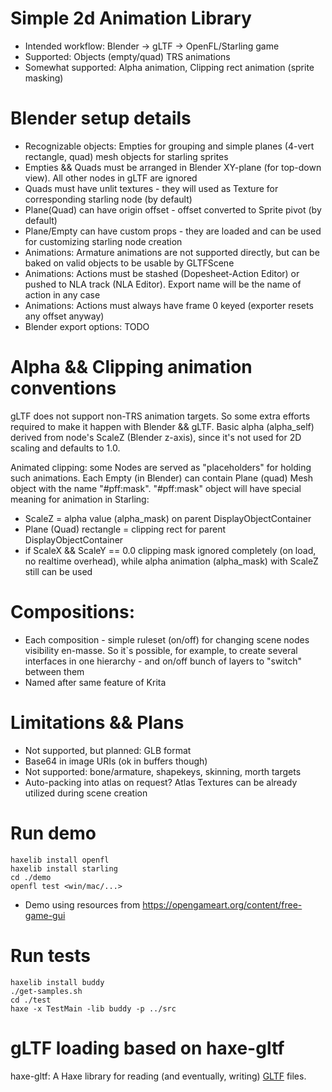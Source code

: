# Simple 2d Animation Library
- Intended workflow: Blender -> gLTF -> OpenFL/Starling game
- Supported: Objects (empty/quad) TRS animations
- Somewhat supported: Alpha animation, Clipping rect animation (sprite masking)

# Blender setup details

- Recognizable objects: Empties for grouping and simple planes (4-vert rectangle, quad) mesh objects for starling sprites
- Empties && Quads must be arranged in Blender XY-plane (for top-down view). All other nodes in gLTF are ignored
- Quads must have unlit textures - they will used as Texture for corresponding starling node (by default)
- Plane(Quad) can have origin offset - offset converted to Sprite pivot (by default)
- Plane/Empty can have custom props - they are loaded and can be used for customizing starling node creation
- Animations: Armature animations are not supported directly, but can be baked on valid objects to be usable by GLTFScene
- Animations: Actions must be stashed (Dopesheet-Action Editor) or pushed to NLA track (NLA Editor). Export name will be the name of action in any case
- Animations: Actions must always have frame 0 keyed (exporter resets any offset anyway)
- Blender export options: TODO

# Alpha && Clipping animation conventions

gLTF does not support non-TRS animation targets. So some extra efforts required to make it happen with Blender && gLTF.
Basic alpha (alpha_self) derived from node's ScaleZ (Blender z-axis), since it's not used for 2D scaling and defaults to 1.0.

Animated clipping: some Nodes are served as "placeholders" for holding such animations.
Each Empty (in Blender) can contain Plane (quad) Mesh object with the name "#pff:mask".
"#pff:mask" object will have special meaning for animation in Starling:
- ScaleZ = alpha value (alpha_mask) on parent DisplayObjectContainer
- Plane (Quad) rectangle = clipping rect for parent DisplayObjectContainer
- if ScaleX && ScaleY == 0.0 clipping mask ignored completely (on load, no realtime overhead), while alpha animation (alpha_mask) with ScaleZ still can be used

# Compositions:
- Each composition - simple ruleset (on/off) for changing scene nodes visibility en-masse.
So it`s possible, for example, to create several interfaces in one hierarchy - and on/off bunch of layers to "switch" between them
- Named after same feature of Krita

# Limitations && Plans

- Not supported, but planned: GLB format
- Base64 in image URIs (ok in buffers though)
- Not supported: bone/armature, shapekeys, skinning, morth targets
- Auto-packing into atlas on request? Atlas Textures can be already utilized during scene creation

# Run demo

```
haxelib install openfl
haxelib install starling
cd ./demo
openfl test <win/mac/...>
```

- Demo using resources from https://opengameart.org/content/free-game-gui

# Run tests

```
haxelib install buddy
./get-samples.sh
cd ./test
haxe -x TestMain -lib buddy -p ../src
```

# gLTF loading based on haxe-gltf
haxe-gltf: A Haxe library for reading (and eventually, writing) [GLTF](https://github.com/KhronosGroup/glTF) files.

